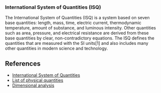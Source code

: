 ﻿### International System of Quantities (ISQ)
The International System of Quantities (ISQ) is a system based on seven base quantities: 
length, mass, time, electric current, thermodynamic temperature, amount of substance, and luminous intensity. 
Other quantities such as area, pressure, and electrical resistance are derived from these base quantities by clear, non-contradictory equations. 
The ISQ defines the quantities that are measured with the SI units[1] and also includes many other quantities in modern science and technology.

## References
- [International System of Quantities](https://en.wikipedia.org/wiki/International_System_of_Quantities)
- [List of physical quantities](https://en.wikipedia.org/wiki/List_of_physical_quantities)
- [Dimensional analysis](https://en.wikipedia.org/wiki/Dimensional_analysis)
